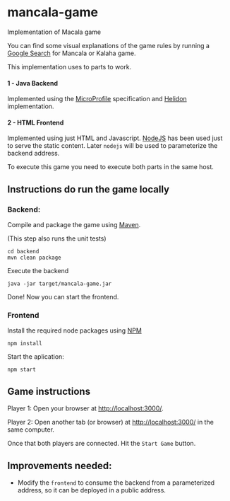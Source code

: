 # mancala-game
Implementation of Macala game


You can find some visual explanations of the game rules by running a [Google Search](https://www.google.com/search?q=manca+game) for Mancala or Kalaha game.

This implementation uses to parts to work.

#### 1 - Java Backend

Implemented using the [MicroProfile](https://microprofile.io/) specification and [Helidon](https://helidon.io/) implementation.

#### 2 - HTML Frontend

Implemented using just HTML and Javascript. [NodeJS](https://nodejs.org/en/) has been used just to serve the static content. Later `nodejs` will be used to parameterize the backend address. 

To execute this game you need to execute both parts in the same host.

## Instructions do run the game locally

### Backend: 

Compile and package the game using [Maven](https://maven.apache.org/). 

(This step also runs the unit tests)

    cd backend
    mvn clean package

Execute the backend

    java -jar target/mancala-game.jar

Done! Now you can start the frontend.

### Frontend

Install the required node packages using [NPM](https://www.npmjs.com/)

    npm install

Start the aplication:

    npm start


## Game instructions

Player 1: Open your browser at <http://localhost:3000/>.

Player 2: Open another tab (or browser) at <http://localhost:3000/> in the same computer.

Once that both players are connected. Hit the `Start Game` button.


## Improvements needed:

 - Modify the `frontend` to consume the backend from a parameterized address, so it can be deployed in a public address.



